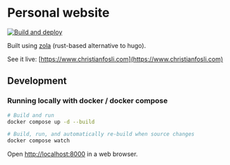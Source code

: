 # Personal website

[![Build and deploy](https://github.com/christianfosli/christianfosli.github.io/actions/workflows/build-deploy.yaml/badge.svg)](https://github.com/christianfosli/christianfosli.github.io/actions/workflows/build-deploy.yaml)

Built using [zola](https://github.com/getzola/zola) (rust-based alternative to hugo).

See it live: [https://www.christianfosli.com](https://www.christianfosli.com)

## Development

### Running locally with docker / docker compose

```sh
# Build and run
docker compose up -d --build

# Build, run, and automatically re-build when source changes
docker compose watch
```

Open [http://localhost:8000](http://localhost:8000) in a web browser.
